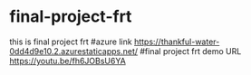 # final-project-frt
this is final project frt
#azure link https://thankful-water-0dd4d9e10.2.azurestaticapps.net/
#final project frt demo URL https://youtu.be/fh6JOBsU6YA
